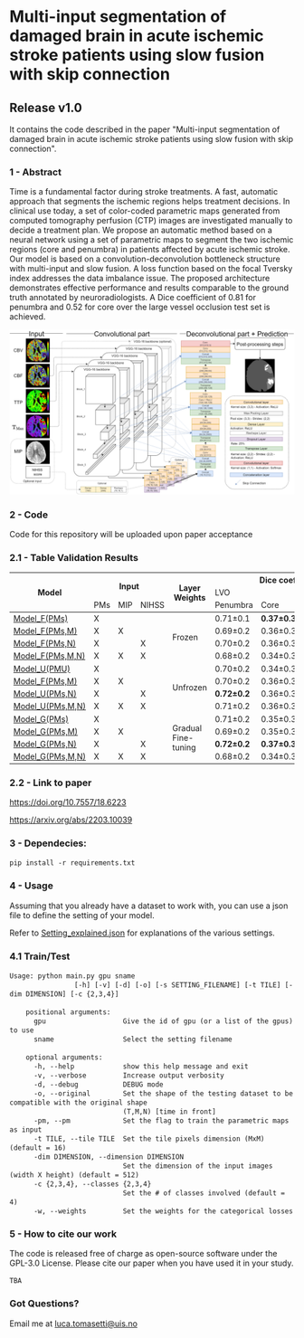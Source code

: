 # Multi-input segmentation of damaged brain in acute ischemic stroke patients using slow fusion with skip connection

## Release v1.0
It contains the code described in the paper "Multi-input segmentation of damaged brain in acute ischemic stroke patients using slow fusion with skip connection".


### 1 - Abstract
Time is a fundamental factor during stroke treatments. A fast, automatic approach that segments the ischemic regions helps treatment decisions. In clinical use today, a set of color-coded parametric maps generated from computed tomography perfusion (CTP) images are investigated manually to decide a treatment plan.
We propose an automatic method based on a neural network using a set of parametric maps to segment the two ischemic regions (core and penumbra) in patients affected by acute ischemic stroke.
Our model is based on a convolution-deconvolution bottleneck structure with multi-input and slow fusion.
A loss function based on the focal Tversky index addresses the data imbalance issue.
The proposed architecture demonstrates effective performance and results comparable to the ground truth annotated by neuroradiologists.
A Dice coefficient of 0.81 for penumbra and 0.52 for core over the large vessel occlusion test set is achieved.

![alt text](images/intro-pipeline.png?raw=true)

### 2 - Code
Code for this repository will be uploaded upon paper acceptance

### 2.1 - Table Validation Results 

<table class="tg">
<thead>
  <tr>
    <th class="tg-9wq8" rowspan="3">Model</th>
    <th class="tg-9wq8" colspan="3" rowspan="2">Input</th>
    <th class="tg-9wq8" rowspan="3">Layer<br>Weights</th>
    <th class="tg-9wq8" colspan="4">Dice coeff. (Avg)&plusmn;SD </th>
  </tr>
  <tr>
    <td class="tg-9wq8" colspan="2">LVO</td>
    <td class="tg-9wq8" colspan="2">Non-LVO</td>
  </tr>
  <tr>
    <td class="tg-9wq8">PMs</td>
    <td class="tg-9wq8">MIP</td>
    <td class="tg-9wq8">NIHSS</td>
    <td class="tg-9wq8">Penumbra</td>
    <td class="tg-9wq8">Core</td>
    <td class="tg-9wq8">Penumbra</td>
    <td class="tg-9wq8">Core</td>
  </tr>
</thead>
<tbody>
  <tr>
    <td class="tg-9wq8"><a href="Settings/Model_F(PMs).json">Model_F(PMs)</a></td>
    <td class="tg-9wq8">X</td>
    <td class="tg-9wq8"></td>
    <td class="tg-9wq8"></td>
    <td class="tg-9wq8" rowspan="4">Frozen</td>
    <td class="tg-9wq8">0.71&plusmn;0.1</td>
    <td class="tg-9wq8"><b>0.37&plusmn;0.3</b></td>
    <td class="tg-9wq8">0.27&plusmn;0.3</td>
    <td class="tg-9wq8">0.22&plusmn;0.3</td>
  </tr>
  <tr>
    <td class="tg-9wq8"><a href="Settings/Model_F(PMs,M).json">Model_F(PMs,M)</a></td>
    <td class="tg-9wq8">X</td>
    <td class="tg-9wq8">X</td>
    <td class="tg-9wq8"></td>
    <td class="tg-9wq8">0.69&plusmn;0.2</td>
    <td class="tg-9wq8">0.36&plusmn;0.3</td>
    <td class="tg-9wq8">0.29&plusmn;0.3</td>
    <td class="tg-9wq8">0.20&plusmn;0.3</td>
  </tr>
  <tr>
    <td class="tg-9wq8"><a href="Settings/Model_F(PMs,N).json">Model_F(PMs,N)</a></td>
    <td class="tg-9wq8">X</td>
    <td class="tg-9wq8"></td>
    <td class="tg-9wq8">X</td>
    <td class="tg-9wq8">0.70&plusmn;0.2</td>
    <td class="tg-9wq8">0.36&plusmn;0.3</td>
    <td class="tg-9wq8">0.29&plusmn;0.3</td>
    <td class="tg-9wq8">0.16&plusmn;0.2</td>
  </tr>
  <tr>
    <td class="tg-9wq8"><a href="Settings/Model_F(PMs,M,N).json">Model_F(PMs,M,N)</a></td>
    <td class="tg-9wq8">X</td>
    <td class="tg-9wq8">X</td>
    <td class="tg-9wq8">X</td>
    <td class="tg-9wq8">0.68&plusmn;0.2</td>
    <td class="tg-9wq8">0.34&plusmn;0.3</td>
    <td class="tg-9wq8">0.30&plusmn;0.3</td>
    <td class="tg-9wq8">0.18&plusmn;0.3</td>
  </tr>
  <tr>
    <td class="tg-9wq8"><a href="Settings/Model_U(PMs).json">Model_U(PMU)</a></td>
    <td class="tg-9wq8">X</td>
    <td class="tg-9wq8"></td>
    <td class="tg-9wq8"></td>
    <td class="tg-9wq8" rowspan="4">Unfrozen</td>
    <td class="tg-9wq8">0.70&plusmn;0.2</td>
    <td class="tg-9wq8">0.34&plusmn;0.3</td>
    <td class="tg-9wq8">0.29&plusmn;0.4</td>
    <td class="tg-9wq8">0.24&plusmn;0.3</td>
  </tr>
  <tr>
    <td class="tg-9wq8"><a href="Settings/Model_F(PMs,M).json">Model_F(PMs,M)</a></td>
    <td class="tg-9wq8">X</td>
    <td class="tg-9wq8">X</td>
    <td class="tg-9wq8"></td>
    <td class="tg-9wq8">0.70&plusmn;0.2</td>
    <td class="tg-9wq8">0.36&plusmn;0.3</td>
    <td class="tg-9wq8">0.34&plusmn;0.3</td>
    <td class="tg-9wq8"><b>0.24&plusmn;0.3</b></td>
  </tr>
  <tr>
    <td class="tg-9wq8"><a href="Settings/Model_U(PMs,N).json">Model_U(PMs,N)</a></td>
    <td class="tg-9wq8">X</td>
    <td class="tg-9wq8"></td>
    <td class="tg-9wq8">X</td>
    <td class="tg-9wq8"><b>0.72&plusmn;0.2</b></td>
    <td class="tg-9wq8">0.36&plusmn;0.3</td>
    <td class="tg-9wq8">0.29&plusmn;0.3</td>
    <td class="tg-9wq8">0.23&plusmn;0.3</td>    
  </tr>
  <tr>
    <td class="tg-9wq8"><a href="Settings/Model_U(PMs,M,N).json">Model_U(PMs,M,N)</a></td>
    <td class="tg-9wq8">X</td>
    <td class="tg-9wq8">X</td>
    <td class="tg-9wq8">X</td>
    <td class="tg-c3ow">0.71&plusmn;0.2</td>
    <td class="tg-c3ow">0.36&plusmn;0.3</td>
    <td class="tg-c3ow">0.32&plusmn;0.3</td>
    <td class="tg-c3ow">0.22&plusmn;0.3</td>
  </tr>
  <tr>
    <td class="tg-9wq8"><a href="Settings/Model_G(PMs).json">Model_G(PMs)</a></td>
    <td class="tg-9wq8">X</td>
    <td class="tg-9wq8"></td>
    <td class="tg-9wq8"></td>
    <td class="tg-9wq8" rowspan="4">Gradual<br>Fine-tuning</td>
    <td class="tg-9wq8">0.71&plusmn;0.2</td>
    <td class="tg-9wq8">0.35&plusmn;0.3</td>
    <td class="tg-9wq8">0.30&plusmn;0.3</td>
    <td class="tg-9wq8">0.19&plusmn;0.3</td>
  </tr>
  <tr>
    <td class="tg-9wq8"><a href="Settings/Model_G(PMs,M).json">Model_G(PMs,M)</a></td>
    <td class="tg-9wq8">X</td>
    <td class="tg-9wq8">X</td>
    <td class="tg-9wq8"></td>
    <td class="tg-9wq8">0.69&plusmn;0.2</td>
    <td class="tg-9wq8">0.35&plusmn;0.3</td>
    <td class="tg-9wq8"><b>0.34&plusmn;0.6</b></td>
    <td class="tg-9wq8">0.22&plusmn;0.4</td>
  </tr>
  <tr>
    <td class="tg-9wq8"><a href="Settings/Model_G(PMs,N).json">Model_G(PMs,N)</a></td>
    <td class="tg-9wq8">X</td>
    <td class="tg-9wq8"></td>
    <td class="tg-9wq8">X</td>
    <td class="tg-9wq8"><b>0.72&plusmn;0.2</b></td>
    <td class="tg-9wq8"><b>0.37&plusmn;0.3</b></td>
    <td class="tg-9wq8">0.31&plusmn;0.3</td>
    <td class="tg-9wq8">0.21&plusmn;0.3</td>
  </tr>
  <tr>
    <td class="tg-9wq8"><a href="Settings/Model_G(PMs,M,N).json">Model_G(PMs,M,N)</a></td>
    <td class="tg-9wq8">X</td>
    <td class="tg-9wq8">X</td>
    <td class="tg-9wq8">X</td>
    <td class="tg-9wq8">0.68&plusmn;0.2</td>
    <td class="tg-9wq8">0.34&plusmn;0.3</td>
    <td class="tg-9wq8">0.31&plusmn;0.3</td>
    <td class="tg-9wq8">0.18&plusmn;0.3</td>
  </tr>
</tbody>
</table>

### 2.2 - Link to paper
https://doi.org/10.7557/18.6223

https://arxiv.org/abs/2203.10039


### 3 - Dependecies:
```
pip install -r requirements.txt
```

### 4 - Usage
Assuming that you already have a dataset to work with, you can use a json file to define the setting of your model.

Refer to  [Setting_explained.json](Settings/Setting_explained.json) for explanations of the various settings.


### 4.1 Train/Test

```
Usage: python main.py gpu sname
                [-h] [-v] [-d] [-o] [-s SETTING_FILENAME] [-t TILE] [-dim DIMENSION] [-c {2,3,4}]

    positional arguments:
      gpu                   Give the id of gpu (or a list of the gpus) to use
      sname                 Select the setting filename

    optional arguments:
      -h, --help            show this help message and exit
      -v, --verbose         Increase output verbosity
      -d, --debug           DEBUG mode
      -o, --original        Set the shape of the testing dataset to be compatible with the original shape
                            (T,M,N) [time in front]
      -pm, --pm             Set the flag to train the parametric maps as input
      -t TILE, --tile TILE  Set the tile pixels dimension (MxM) (default = 16)
      -dim DIMENSION, --dimension DIMENSION
                            Set the dimension of the input images (width X height) (default = 512)
      -c {2,3,4}, --classes {2,3,4}
                            Set the # of classes involved (default = 4)
      -w, --weights         Set the weights for the categorical losses

```


### 5 - How to cite our work
The code is released free of charge as open-source software under the GPL-3.0 License. Please cite our paper when you have used it in your study.
```
TBA
```

### Got Questions?
Email me at luca.tomasetti@uis.no
